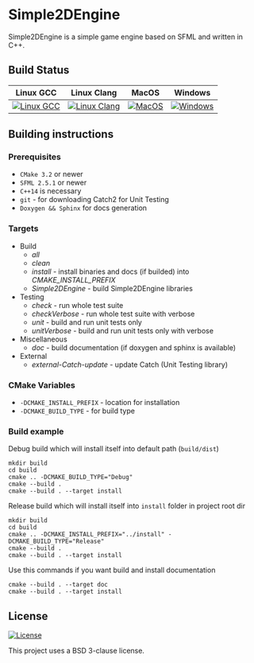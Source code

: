 # Simple2DEngine

Simple2DEngine is a simple game engine based on SFML and written in C++.

## Build Status

| Linux GCC | Linux Clang | MacOS | Windows |
|-----------|-------------|-------|---------|
| [![Linux GCC](https://travis-matrix-badges.herokuapp.com/repos/ilya-bardinov/Simple2DEngine/branches/master/1)](https://travis-ci.org/ilya-bardinov/Simple2DEngine) | [![Linux Clang](https://travis-matrix-badges.herokuapp.com/repos/ilya-bardinov/Simple2DEngine/branches/master/2)](https://travis-ci.org/ilya-bardinov/Simple2DEngine) | [![MacOS](https://travis-matrix-badges.herokuapp.com/repos/ilya-bardinov/Simple2DEngine/branches/master/3)](https://travis-ci.org/ilya-bardinov/Simple2DEngine) | [![Windows](https://travis-matrix-badges.herokuapp.com/repos/ilya-bardinov/Simple2DEngine/branches/master/4)](https://travis-ci.org/ilya-bardinov/Simple2DEngine) |

## Building instructions

### Prerequisites

* `CMake 3.2` or newer
* `SFML 2.5.1` or newer
* `C++14` is necessary
* `git` - for downloading Catch2 for Unit Testing
* `Doxygen && Sphinx` for docs generation

### Targets

* Build
    * *all*
    * *clean*
    * *install* - install binaries and docs (if builded) into *CMAKE_INSTALL_PREFIX*
    * *Simple2DEngine* - build Simple2DEngine libraries
* Testing
    * *check* - run whole test suite 
    * *checkVerbose* - run whole test suite with verbose
    * *unit* - build and run unit tests only
    * *unitVerbose* - build and run unit tests only with verbose
* Miscellaneous
    * *doc* - build documentation (if doxygen and sphinx is available)
* External
    * *external-Catch-update* - update Catch (Unit Testing library)

### CMake Variables

* `-DCMAKE_INSTALL_PREFIX` - location for installation
* `-DCMAKE_BUILD_TYPE` - for build type

### Build example

Debug build which will install itself into default path (`build/dist`)

```
mkdir build
cd build
cmake .. -DCMAKE_BUILD_TYPE="Debug"
cmake --build .
cmake --build . --target install
```

Release build which will install itself into `install` folder in project root dir
```
mkdir build 
cd build
cmake .. -DCMAKE_INSTALL_PREFIX="../install" -DCMAKE_BUILD_TYPE="Release"
cmake --build .
cmake --build . --target install
```

Use this commands if you want build and install documentation
```
cmake --build . --target doc
cmake --build . --target install
```

## License

[![License](https://img.shields.io/badge/License-BSD%203--Clause-blue.svg)](https://github.com/ilya-bardinov/Simple2DEngine/blob/master/LICENSE)

This project uses a BSD 3-clause license.